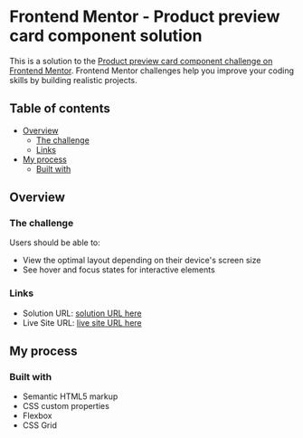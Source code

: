 # Frontend Mentor - Product preview card component solution

This is a solution to the [Product preview card component challenge on Frontend Mentor](https://www.frontendmentor.io/challenges/product-preview-card-component-GO7UmttRfa). Frontend Mentor challenges help you improve your coding skills by building realistic projects. 

## Table of contents

- [Overview](#overview)
  - [The challenge](#the-challenge)
  - [Links](#links)
- [My process](#my-process)
  - [Built with](#built-with)

## Overview

### The challenge

Users should be able to:

- View the optimal layout depending on their device's screen size
- See hover and focus states for interactive elements

### Links

- Solution URL: [solution URL here](https://github.com/Selvan-S/fem-product-preview-card-component)
- Live Site URL: [live site URL here](https://selvan-s.github.io/fem-product-preview-card-component/)

## My process

### Built with

- Semantic HTML5 markup
- CSS custom properties
- Flexbox
- CSS Grid

